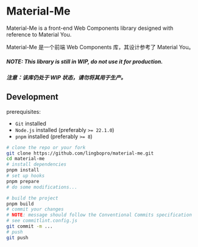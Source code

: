 # Material-Me

Material-Me is a front-end Web Components library designed with reference to Material You.

Material-Me 是一个前端 Web Components 库，其设计参考了 Material You。

##### NOTE: This library is still in WIP, do not use it for production.

##### 注意：该库仍处于 WIP 状态，请勿将其用于生产。

## Development

prerequisites:

- `Git` installed
- `Node.js` installed (preferably `>= 22.1.0`)
- `pnpm` installed (preferably `>= 8`)

```bash
# clone the repo or your fork
git clone https://github.com/lingbopro/material-me.git
cd material-me
# install dependencies
pnpm install
# set up hooks
pnpm prepare
# do some modifications...

# build the project
pnpm build
# commit your changes
# NOTE: message should follow the Conventional Commits specification
# see commitlint.config.js
git commit -m ...
# push
git push
```

